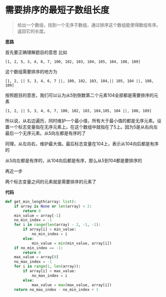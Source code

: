 # 需要排序的最短子数组长度
> 给出一个数组，找到一个无序子数组，通过排序这个数组能使得数组有序。返回它的长度。

**思路**

首先要正确理解题目的意思
比如

`
[1, 2, 5, 3, 4, 6, 7, 100, 102, 103, 104, 105, 104, 108, 109]
`

这个数组需要排序的地方为

`
[1, 2, || 5, 3, 4, 6, 7 ||, 100, 102, 103, 104,|| 105, 104 ||, 108, 109]
`

按照题目的意思，我们可以认为从5到倒数第二个元素104全部都是需要排序的元素

`
[1, 2, || 5, 3, 4, 6, 7, 100, 102, 103, 104,105, 104 ||, 108, 109]
`

所以说，从右边遍历，同时维护一个最小值，所有大于最小值的都是无序元素。设置一个标志变量指在无序元素上。在这个数组中就指在了5上。因为5是从右向左最后一个无序元素。从5向左都是有序的了

同理，从左向右，维护最大值。最后标志变量在104上，表示从104向后都是有序的

从5向左都是有序的，从104向后都是有序，那么从5到104都是要排序的

再近一步  

两个标志变量之间的元素就是需要排序的元素了




**代码**

```python
def get_min_length(array: list):
    if array is None or len(array) < 2:
        return 0
    min_value = array[-1]
    no_min_index = -1
    for i in range(len(array) - 2, -1, -1):
        if array[i] > min_value:
            no_min_index = i
        else:
            min_value = min(min_value, array[i])
    if no_min_index == -1:
        return 0
    max_value = array[0]
    no_max_index = -1
    for i in range(1, len(array)):
        if array[i] < max_value:
            no_max_index = i
        else:
            max_value = max(max_value, array[i])
    return no_max_index - no_min_index + 1
```

